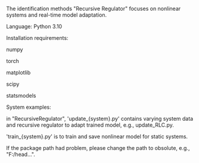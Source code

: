 The identification methods "Recursive Regulator" focuses on nonlinear systems and real-time model adaptation.

Language: Python 3.10

Installation requirements: 

numpy 

torch 

matplotlib

scipy

statsmodels

System examples:

in "RecursiveRegulator", 'update_{system}.py' contains varying system data and recursive regulator to adapt trained model, e.g., update_RLC.py. 

'train_{system}.py' is to train and save nonlinear model for static systems.

If the package path had problem, please change the path to obsolute, e.g., "F:/head...". 
